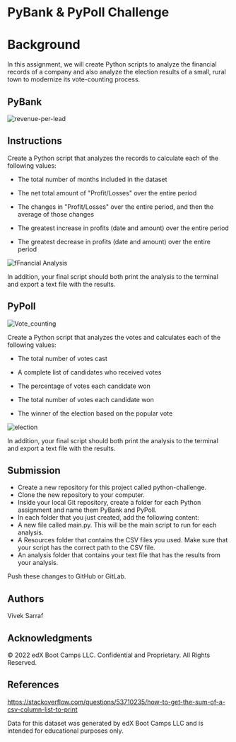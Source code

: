 # PyBank & PyPoll Challenge

# Background
In this assignment, we will create Python scripts to analyze the financial records of a company and also analyze the election results of a small, rural town to modernize its vote-counting process.

## PyBank
![revenue-per-lead](https://github.com/vivsarraf/python-challenge/assets/135401654/91614b37-8881-4072-a673-c8cca436ceec)

## Instructions
Create a Python script that analyzes the records to calculate each of the following values:

 * The total number of months included in the dataset

 * The net total amount of "Profit/Losses" over the entire period

 * The changes in "Profit/Losses" over the entire period, and then the average of those changes

 * The greatest increase in profits (date and amount) over the entire period

 * The greatest decrease in profits (date and amount) over the entire period

![fFnancial Analysis](https://github.com/vivsarraf/python-challenge/assets/135401654/7635cfa5-b9bc-443f-b68b-52012a88190a)

In addition, your final script should both print the analysis to the terminal and export a text file with the results.

## PyPoll
![Vote_counting](https://github.com/vivsarraf/python-challenge/assets/135401654/6df84ab4-9c78-44bc-8899-d6d9815e963d)

Create a Python script that analyzes the votes and calculates each of the following values:

 * The total number of votes cast

 * A complete list of candidates who received votes

 * The percentage of votes each candidate won

 * The total number of votes each candidate won

 * The winner of the election based on the popular vote

![election](https://github.com/vivsarraf/python-challenge/assets/135401654/52efb0c2-29d7-4644-875e-ee3014acd6c4)

In addition, your final script should both print the analysis to the terminal and export a text file with the results.

## Submission
 * Create a new repository for this project called python-challenge. 
 * Clone the new repository to your computer.
 * Inside your local Git repository, create a folder for each Python assignment and name them PyBank and PyPoll.
 * In each folder that you just created, add the following content:
 * A new file called main.py. This will be the main script to run for each analysis.
 * A Resources folder that contains the CSV files you used. Make sure that your script has the correct path to the CSV file.
 * An analysis folder that contains your text file that has the results from your analysis.

Push these changes to GitHub or GitLab.

## Authors
Vivek Sarraf

## Acknowledgments
© 2022 edX Boot Camps LLC. Confidential and Proprietary. All Rights Reserved.

## References
https://stackoverflow.com/questions/53710235/how-to-get-the-sum-of-a-csv-column-list-to-print

Data for this dataset was generated by edX Boot Camps LLC and is intended for educational purposes only.
